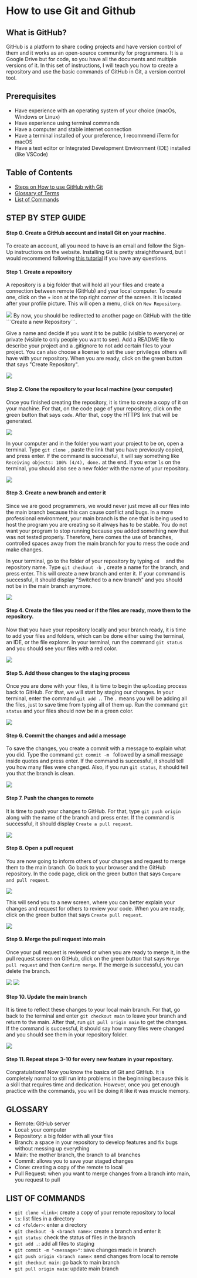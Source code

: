 # How to use Git and Github
## What is GitHub?
GitHub is a platform to share coding projects and have version control of them and it works as an open-source community for programmers. It is a Google Drive but for code, so you have all the documents and multiple versions of it. In this set of instructions, I will teach you how to create a repository and use the basic commands of GitHub in Git, a version control tool.

## Prerequisites
- Have experience with an operating system of your choice (macOs, Windows or Linux)
- Have experience using terminal commands
- Have a computer and stable internet connection
- Have a terminal installed of your preference, I recommend iTerm for macOS
- Have a text editor or Integrated Development Environment (IDE) installed (like VSCode)

## Table of Contents
- [Steps on How to use GitHub with Git](#steps)
- [Glossary of Terms](#glossary)
- [List of Commands](#commands)

<a id="steps"></a>
## STEP BY STEP GUIDE
#### Step 0. Create a GitHub account and install Git on your machine.
To create an account, all you need to have is an email and follow the Sign-Up instructions on the website.
Installing Git is pretty straightforward, but I would recommend following [this tutorial](https://www.linode.com/docs/guides/how-to-install-git-on-linux-mac-and-windows/) if you have any questions.

#### Step 1. Create a repository
A repository is a big folder that will hold all your files and create a connection between remote (GitHub) and your local computer.
To create one, click on the + icon at the top right corner of the screen. It is located after your profile picture.
This will open a menu, click on ```New Repository```.

<img src="1.png" />
By now, you should be redirected to another page on GitHub with the title ```Create a new Repository```.

Give a name and decide if you want it to be public (visible to everyone) or private (visible to only people you want to see). Add a README file to describe your project and a .gitignore to not add certain files to your project.
You can also choose a license to set the user privileges others will have with your repository. When you are ready, click on the green button that says "Create Repository".

<img src="2.png" />

#### Step 2. Clone the repository to your local machine (your computer)
Once you finished creating the repository, it is time to create a copy of it on your machine. For that, on the code page of your repository, click on the green button that says ```code```.
After that, copy the HTTPS link that will be generated.

<img src="3.png" />

In your computer and in the folder you want your project to be on, open a terminal.
Type ```git clone ```, paste the link that you have previously copied, and press enter.
If the command is successful, it will say something like ```Receiving objects: 100% (4/4), done.``` at the end.
If you enter ```ls``` on the terminal, you should also see a new folder with the name of your repository.

<img src="4.png" />

#### Step 3. Create a new branch and enter it
Since we are good programmers, we would never just move all our files into the main branch because this can cause conflict and bugs. In a more professional environment, your main branch is the one that is being used to host the program you are creating so it always has to be stable. You do not want your program to stop running because you added something new that was not tested properly. Therefore, here comes the use of branches, controlled spaces away from the main branch for you to mess the code and make changes.



In your terminal, go to the folder of your repository by typing ```cd  ``` and the repository name.
Type ```git checkout -b ```, create a name for the branch, and press enter. This will create a new branch and enter it.
If your command is successful, it should display "Switched to a new branch" and you should not be in the main branch anymore.

<img src="5.png" />

#### Step 4. Create the files you need or if the files are ready, move them to the repository.
Now that you have your repository locally and your branch ready, it is time to add your files and folders, which can be done either using the terminal, an IDE, or the file explorer.
In your terminal, run the command ```git status``` and you should see your files with a red color.

<img src="6.png" />

#### Step 5. Add these changes to the staging process
Once you are done with your files, it is time to begin the ```uploading``` process back to GitHub. For that, we will start by staging our changes.
In your terminal, enter the command ```git add .```. The ```.``` means you will be adding all the files, just to save time from typing all of them up.
Run the command ```git status``` and your files should now be in a green color.

<img src="7.png" />

#### Step 6. Commit the changes and add a message
To save the changes, you create a commit with a message to explain what you did.
Type the command ```git commit -m ``` followed by a small message inside quotes and press enter.
If the command is successful, it should tell you how many files were changed. Also, if you run ```git status```, it should tell you that the branch is clean.

<img src="8.png" />

#### Step 7. Push the changes to remote
It is time to push your changes to GitHub. For that, type ```git push origin ``` along with the name of the branch and press enter.
If the command is successful, it should display ```Create a pull request```.

<img src="9.png" />

#### Step 8. Open a pull request
You are now going to inform others of your changes and request to merge them to the main branch.
Go back to your browser and the GitHub repository.
In the code page, click on the green button that says ```Compare and pull request```.

<img src="10.png" />

This will send you to a new screen, where you can better explain your changes and request for others to review your code.
When you are ready, click on the green button that says ```Create pull request```.

<img src="11.png" />

#### Step 9. Merge the pull request into main
Once your pull request is reviewed or when you are ready to merge it, in the pull request screen on GitHub, click on the green button that says ```Merge pull request``` and then ```Confirm merge```.
If the merge is successful, you can delete the branch.

<img src="12.png" />
<img src="13.png" />

#### Step 10. Update the main branch
It is time to reflect these changes to your local main branch. For that, go back to the terminal and enter ```git checkout main``` to leave your branch and return to the main.
After that, run ```git pull origin main``` to get the changes.
If the command is successful, it should say how many files were changed and you should see them in your repository folder.

<img src="14.png" />

#### Step 11. Repeat steps 3-10 for every new feature in your repository.

Congratulations! Now you know the basics of Git and GitHub. It is completely normal to still run into problems in the beginning because this is a skill that requires time and dedication. However, once you get enough practice with the commands, you will be doing it like it was muscle memory.

<a id="glossary"></a>
## GLOSSARY
- Remote: GitHub server
- Local: your computer
- Repository: a big folder with all your files
- Branch: a space in your repository to develop features and fix bugs without messing up everything
- Main: the mother branch, the branch to all branches
- Commit: allows you to save your staged changes
- Clone: creating a copy of the remote to local
- Pull Request: when you want to merge changes from a branch into main, you request to pull

<a id="commands"></a>
## LIST OF COMMANDS
- ```git clone <link>```: create a copy of your remote repository to local
- ```ls```: list files in a directory
- ```cd <folder>```: enter a directory
- ```git checkout -b <branch name>```: create a branch and enter it
- ```git status```: check the status of files in the branch
- ```git add .```: add all files to staging
- ```git commit -m "<message>"```: save changes made in branch
- ```git push origin <branch name>```: send changes from local to remote
- ```git checkout main```: go back to main branch
- ```git pull origin main```: update main branch

